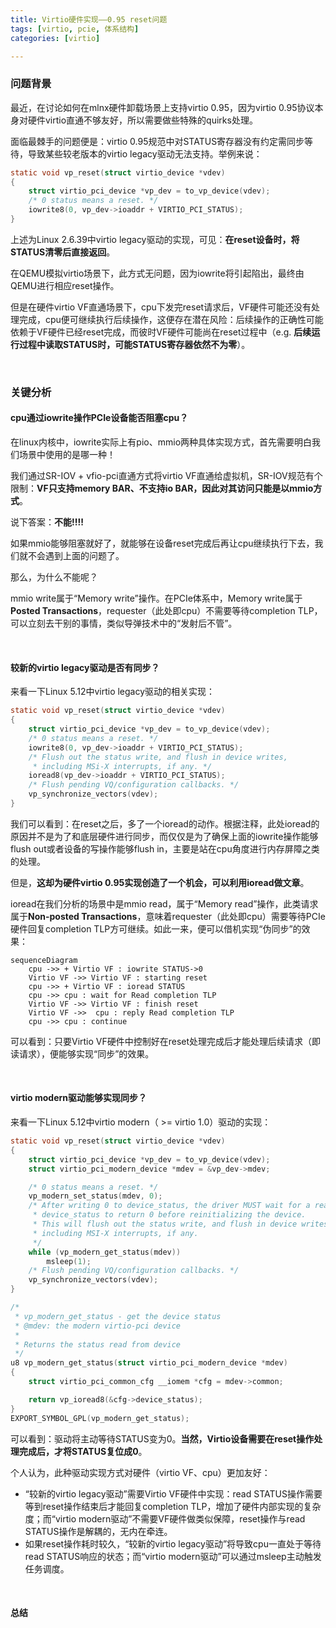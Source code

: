 ```yaml
---
title: Virtio硬件实现——0.95 reset问题
tags: [virtio, pcie, 体系结构]
categories: [virtio]

---
```


### 问题背景

最近，在讨论如何在mlnx硬件卸载场景上支持virtio 0.95，因为virtio 0.95协议本身对硬件virtio直通不够友好，所以需要做些特殊的quirks处理。

面临最棘手的问题便是：virtio 0.95规范中对STATUS寄存器没有约定需同步等待，导致某些较老版本的virtio legacy驱动无法支持。举例来说：

```c
static void vp_reset(struct virtio_device *vdev)
{
	struct virtio_pci_device *vp_dev = to_vp_device(vdev);
	/* 0 status means a reset. */
	iowrite8(0, vp_dev->ioaddr + VIRTIO_PCI_STATUS);
}
```

上述为Linux 2.6.39中virtio legacy驱动的实现，可见：**在reset设备时，将STATUS清零后直接返回**。

在QEMU模拟virtio场景下，此方式无问题，因为iowrite将引起陷出，最终由QEMU进行相应reset操作。

但是在硬件virtio VF直通场景下，cpu下发完reset请求后，VF硬件可能还没有处理完成，cpu便可继续执行后续操作，这便存在潜在风险：后续操作的正确性可能依赖于VF硬件已经reset完成，而彼时VF硬件可能尚在reset过程中（e.g. **后续运行过程中读取STATUS时，可能STATUS寄存器依然不为零**）。

&nbsp;

### 关键分析

#### cpu通过iowrite操作PCIe设备能否阻塞cpu？

在linux内核中，iowrite实际上有pio、mmio两种具体实现方式，首先需要明白我们场景中使用的是哪一种！

我们通过SR-IOV + vfio-pci直通方式将virtio VF直通给虚拟机，SR-IOV规范有个限制：**VF只支持memory BAR、不支持io BAR，因此对其访问只能是以mmio方式**。

说下答案：**不能!!!!**

如果mmio能够阻塞就好了，就能够在设备reset完成后再让cpu继续执行下去，我们就不会遇到上面的问题了。

那么，为什么不能呢？

mmio write属于“Memory write”操作。在PCIe体系中，Memory write属于**Posted Transactions**，requester（此处即cpu）不需要等待completion TLP，可以立刻去干别的事情，类似导弹技术中的“发射后不管”。

&nbsp;

#### 较新的virtio legacy驱动是否有同步？

来看一下Linux 5.12中virtio legacy驱动的相关实现：

```c
static void vp_reset(struct virtio_device *vdev)
{
	struct virtio_pci_device *vp_dev = to_vp_device(vdev);
	/* 0 status means a reset. */
	iowrite8(0, vp_dev->ioaddr + VIRTIO_PCI_STATUS);
	/* Flush out the status write, and flush in device writes,
	 * including MSi-X interrupts, if any. */
	ioread8(vp_dev->ioaddr + VIRTIO_PCI_STATUS);
	/* Flush pending VQ/configuration callbacks. */
	vp_synchronize_vectors(vdev);
}
```

我们可以看到：在reset之后，多了一个ioread的动作。根据注释，此处ioread的原因并不是为了和底层硬件进行同步，而仅仅是为了确保上面的iowrite操作能够flush out或者设备的写操作能够flush in，主要是站在cpu角度进行内存屏障之类的处理。

但是，**这却为硬件virtio 0.95实现创造了一个机会，可以利用ioread做文章**。

ioread在我们分析的场景中是mmio read，属于“Memory read”操作，此类请求属于**Non-posted Transactions**，意味着requester（此处即cpu）需要等待PCIe硬件回复completion TLP方可继续。如此一来，便可以借机实现“伪同步”的效果：

```mermaid
sequenceDiagram
    cpu ->> + Virtio VF : iowrite STATUS->0
    Virtio VF ->> Virtio VF : starting reset
    cpu ->> + Virtio VF : ioread STATUS
    cpu ->> cpu : wait for Read completion TLP
    Virtio VF ->> Virtio VF : finish reset
    Virtio VF ->>  cpu : reply Read completion TLP
    cpu ->> cpu : continue
```

可以看到：只要Virtio VF硬件中控制好在reset处理完成后才能处理后续请求（即读请求），便能够实现“同步”的效果。

&nbsp;

#### virtio modern驱动能够实现同步？

来看一下Linux 5.12中virtio modern（ >= virtio 1.0）驱动的实现：

```c
static void vp_reset(struct virtio_device *vdev)
{
	struct virtio_pci_device *vp_dev = to_vp_device(vdev);
	struct virtio_pci_modern_device *mdev = &vp_dev->mdev;

	/* 0 status means a reset. */
	vp_modern_set_status(mdev, 0);
	/* After writing 0 to device_status, the driver MUST wait for a read of
	 * device_status to return 0 before reinitializing the device.
	 * This will flush out the status write, and flush in device writes,
	 * including MSI-X interrupts, if any.
	 */
	while (vp_modern_get_status(mdev))
		msleep(1);
	/* Flush pending VQ/configuration callbacks. */
	vp_synchronize_vectors(vdev);
}

/*
 * vp_modern_get_status - get the device status
 * @mdev: the modern virtio-pci device
 *
 * Returns the status read from device
 */
u8 vp_modern_get_status(struct virtio_pci_modern_device *mdev)
{
	struct virtio_pci_common_cfg __iomem *cfg = mdev->common;

	return vp_ioread8(&cfg->device_status);
}
EXPORT_SYMBOL_GPL(vp_modern_get_status);
```

可以看到：驱动将主动等待STATUS变为0。**当然，Virtio设备需要在reset操作处理完成后，才将STATUS复位成0**。

个人认为，此种驱动实现方式对硬件（virtio VF、cpu）更加友好：

+ “较新的virtio legacy驱动”需要Virtio VF硬件中实现：read STATUS操作需要等到reset操作结束后才能回复completion TLP，增加了硬件内部实现的复杂度；而“virtio modern驱动”不需要VF硬件做类似保障，reset操作与read STATUS操作是解耦的，无内在牵连。
+ 如果reset操作耗时较久，“较新的virtio legacy驱动”将导致cpu一直处于等待read STATUS响应的状态；而“virtio modern驱动”可以通过msleep主动触发任务调度。

&nbsp;

#### 总结



